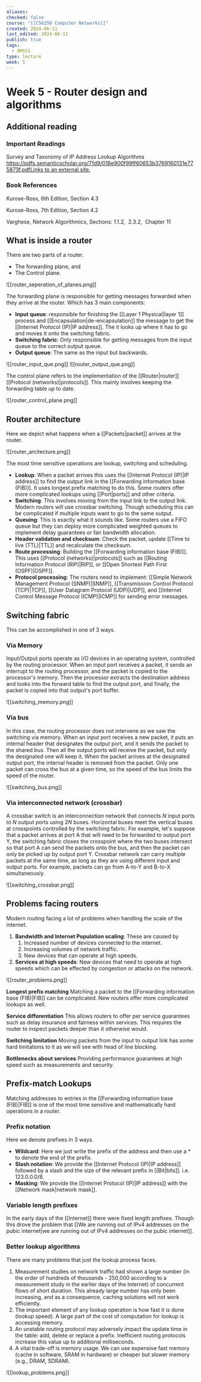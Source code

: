 ```yaml
---
aliases: 
checked: false
course: "[[CS6250 Computer Networks]]"
created: 2024-06-11
last_edited: 2024-06-11
publish: true
tags:
  - OMSCS
type: lecture
week: 5
---
```

# Week 5 - Router design and algorithms

## Additional reading

### Important Readings

Survey and Taxonomy of IP Address Lookup Algorithms  
[https://pdfs.semanticscholar.org/71d9/018e900f99ff60653b3769160131e775873f.pdfLinks to an external site.](https://pdfs.semanticscholar.org/71d9/018e900f99ff60653b3769160131e775873f.pdf)

### Book References

Kurose-Ross, 6th Edition, Section 4.3

Kurose-Ross, 7th Edition, Section 4.2

Varghese, Network Algorithmics, Sections: 1.1.2,  2.3.2,  Chapter 11

## What is inside a router

There are two parts of a router.
- The forwarding plane, and
- The Control plane.

![[router_seperation_of_planes.png]]

The forwarding plane is responsible for getting messages forwarded when they arrive at the router. Which has 3 main components:
- **Input queue**: responsible for finishing the [[Layer 1 Physical|layer 1]] process and [[Encapsulation|de-encapsulation]] the message to get the [[Internet Protocol (IP)|IP address]]. The it looks up where it has to go and moves it onto the switching fabric.
- **Switching fabric**: Only responsible for getting messages from the input queue to the correct output queue.
- **Output queue**: The same as the input but backwards.

![[router_input_que.png]]
![[router_output_que.png]]

The control plane refers to the implementation of the [[Router|router]] [[Protocol (networks)|protocols]]. This mainly involves keeping the forwarding table up to date.

![[router_control_plane.png]]

## Router architecture

Here we depict what happens when a [[Packets|packet]] arrives at the router.

![[router_arcitecture.png]]

The most time sensitive operations are lookup, switching and scheduling.

- **Lookup**: When a packet arrives this uses the [[Internet Protocol (IP)|IP address]] to find the output link in the [[Forwarding information base (FIB)]]. It uses longest prefix matching to do this. Some routers offer more complicated lookups using [[Port|ports]] and other criteria.
- **Switching**: This involves moving from the input link to the output link. Modern routers will use crossbar switching. Though scheduling this can be complicated if multiple inputs want to go to the same output.
- **Queuing**: This is exactly what it sounds like. Some routers use a FIFO queue but they can deploy more complicated weighted queues to implement delay guarantees or fair bandwidth allocation.
- **Header validation and checksum**: Check the packet, update [[Time to live (TTL)|TTL]] and recalculate the checksum.
- **Route processing**: Building the [[Forwarding information base (FIB)]]. This uses [[Protocol (networks)|protocols]] such as [[Routing Information Protocol (RIP)|RIP]], or [[Open Shortest Path First (OSPF)|OSPF]].
- **Protocol processing**: The routers need to implement: [[Simple Network Management Protocol (SNMP)|SNMP]], [[Transmission Control Protocol (TCP)|TCP]], [[User Datagram Protocol (UDP)|UDP]], and [[Internet Control Message Protocol (ICMP)|ICMP]] for sending error messages.

## Switching fabric

This can be accomplished in one of 3 ways.

### Via Memory

Input/Output ports operate as I/O devices in an operating system, controlled by the routing processor. When an input port receives a packet, it sends an interrupt to the routing processor, and the packet is copied to the processor's memory. Then the processor extracts the destination address and looks into the forward table to find the output port, and finally, the packet is copied into that output's port buffer.

![[switching_memory.png]]

### Via bus

In this case, the routing processor does not intervene as we saw the switching via memory. When an input port receives a new packet, it puts an internal header that designates the output port, and it sends the packet to the shared bus. Then all the output ports will receive the packet, but only the designated one will keep it. When the packet arrives at the designated output port, the internal header is removed from the packet. Only one packet can cross the bus at a given time, so the speed of the bus limits the speed of the router.

![[switching_bus.png]]

### Via interconnected network (crossbar)

A crossbar switch is an interconnection network that connects $N$ input ports to $N$ output ports using $2N$ buses. Horizontal buses meet the vertical buses at crosspoints controlled by the switching fabric. For example, let's suppose that a packet arrives at port A that will need to be forwarded to output port Y, the switching fabric closes the crosspoint where the two buses intersect so that port A can send the packets onto the bus, and then the packet can only be picked up by output port Y. Crossbar network can carry multiple packets at the same time, as long as they are using different input and output ports. For example, packets can go from A-to-Y and B-to-X simultaneously.

![[switching_crossbar.png]]

## Problems facing routers

Modern routing facing a lot of problems when handling the scale of the internet.

1. **Bandwidth and Internet Population scaling**: These are caused by
	1. Increased number of devices connected to the internet.
	2. Increasing volumes of network traffic.
	3. New devices that can operate at high speeds.
2. **Services at high speeds**: New devices that need to operate at high speeds which can be effected by congestion or attacks on the network.

![[router_problems.png]]

**Longest prefix matching** Matching a packet to the [[Forwarding information base (FIB)|FIB]] can be complicated. New routers offer more complicated lookups as well.

**Service differentiation** This allows routers to offer per service guarantees such as delay insurance and fairness within services. This requires the router to inspect packets deeper than it otherwise would.

**Switching limitation** Moving packets from the input to output link has some hard limitations to it as we will see with head of line blocking.

**Bottlenecks about services** Providing performance guarantees at high speed such as measurements and security. 

## Prefix-match Lookups

Matching addresses to entries in the [[Forwarding information base (FIB)|FIB]] is one of the most time sensitive and mathematically hard operations in a router.

### Prefix notation

Here we denote prefixes in 3 ways.

- **Wildcard**: Here we just write the prefix of the address and then use a \* to denote the end of the prefix.
- **Slash notation**: We provide the [[Internet Protocol (IP)|IP address]] followed by a slash and the size of the relevant prefix in [[Bit|bits]]. i.e. 123.0.0.0/8.
- **Masking**: We provide the [[Internet Protocol (IP)|IP address]] with the [[Network mask|network mask]].

### Variable length prefixes

In the early days of the [[Internet]] there were fixed length prefixes. Though this drove the problem that [[We are running out of IPv4 addresses on the pubic internet|we are running out of IPv4 addresses on the pubic internet]].

### Better lookup algorithms

There are many problems that just the lookup process faces.

1. Measurement studies on network traffic had shown a large number (in the order of hundreds of thousands - 250,000 according to a measurement study in the earlier days of the Internet) of concurrent flows of short duration. This already large number has only been increasing, and as a consequence, caching solutions will not work efficiently. 
2. The important element of any lookup operation is how fast it is done (lookup speed). A large part of the cost of computation for lookup is accessing memory.
3. An unstable routing protocol may adversely impact the update time in the table: add, delete or replace a prefix. Inefficient routing protocols increase this value up to additional milliseconds.
4. A vital trade-off is memory usage. We can use expensive fast memory (cache in software, SRAM in hardware) or cheaper but slower memory (e.g., DRAM, SDRAM).

![[lookup_problems.png]]

